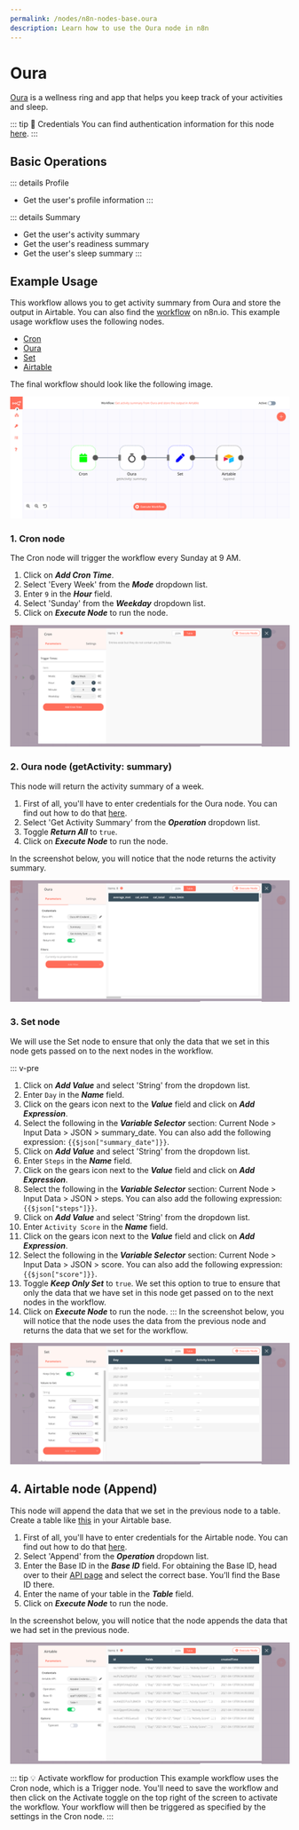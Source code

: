 ```yaml
---
permalink: /nodes/n8n-nodes-base.oura
description: Learn how to use the Oura node in n8n
---
```


# Oura

[Oura](https://www.ouraring.com/) is a wellness ring and app that helps you keep track of your activities and sleep.

::: tip 🔑 Credentials
You can find authentication information for this node [here](../../../credentials/Oura/README.md).
:::

## Basic Operations

::: details Profile
- Get the user's profile information
:::

::: details Summary
- Get the user's activity summary
- Get the user's readiness summary
- Get the user's sleep summary
:::

## Example Usage

This workflow allows you to get activity summary from Oura and store the output in Airtable. You can also find the [workflow](https://n8n.io/workflows/882) on n8n.io. This example usage workflow uses the following nodes.
- [Cron](../../core-nodes/Cron/README.md)
- [Oura]()
- [Set](../../core-nodes/Set/README.md)
- [Airtable](../../nodes/Airtable/README.md)

The final workflow should look like the following image.

![A workflow with the Oura node](./workflow.png)

### 1. Cron node

The Cron node will trigger the workflow every Sunday at 9 AM.

1. Click on ***Add Cron Time***.
2. Select 'Every Week' from the ***Mode*** dropdown list.
3. Enter `9` in the ***Hour*** field.
4. Select 'Sunday' from the ***Weekday*** dropdown list.
5. Click on ***Execute Node*** to run the node.

![Using the Cron node to trigger the workflow once a week](./Cron_node.png)

### 2. Oura node (getActivity: summary)

This node will return the activity summary of a week.

1. First of all, you'll have to enter credentials for the Oura node. You can find out how to do that [here](../../../credentials/Oura/README.md).
2. Select 'Get Activity Summary' from the ***Operation*** dropdown list.
3. Toggle ***Return All*** to `true`.
4. Click on ***Execute Node*** to run the node.

In the screenshot below, you will notice that the node returns the activity summary.

![Using the Oura node to get the activity summary](./Oura_node.png)

### 3. Set node

We will use the Set node to ensure that only the data that we set in this node gets passed on to the next nodes in the workflow.

::: v-pre
1. Click on ***Add Value*** and select 'String' from the dropdown list.
2. Enter `Day` in the ***Name*** field.
3. Click on the gears icon next to the ***Value*** field and click on ***Add Expression***.
4. Select the following in the ***Variable Selector*** section: Current Node > Input Data > JSON > summary_date. You can also add the following expression: `{{$json["summary_date"]}}`.
5. Click on ***Add Value*** and select 'String' from the dropdown list.
6. Enter `Steps` in the ***Name*** field.
7. Click on the gears icon next to the ***Value*** field and click on ***Add Expression***.
8. Select the following in the ***Variable Selector*** section: Current Node > Input Data > JSON > steps. You can also add the following expression: `{{$json["steps"]}}`.
9. Click on ***Add Value*** and select 'String' from the dropdown list.
10. Enter `Activity Score` in the ***Name*** field.
11. Click on the gears icon next to the ***Value*** field and click on ***Add Expression***.
12. Select the following in the ***Variable Selector*** section: Current Node > Input Data > JSON > score. You can also add the following expression: `{{$json["score"]}}`.
13. Toggle ***Keep Only Set*** to `true`. We set this option to true to ensure that only the data that we have set in this node get passed on to the next nodes in the workflow.
14. Click on ***Execute Node*** to run the node.
:::
In the screenshot below, you will notice that the node uses the data from the previous node and returns the data that we set for the workflow.

![Using the Set node to set the data](./Set_node.png)

## 4. Airtable node (Append)

This node will append the data that we set in the previous node to a table. Create a table like [this](https://airtable.com/shrUqFItKPlSpgrht) in your Airtable base.

1. First of all, you'll have to enter credentials for the Airtable node. You can find out how to do that [here](../../../credentials/Airtable/README.md).
2. Select 'Append' from the ***Operation*** dropdown list.
3. Enter the Base ID in the ***Base ID*** field. For obtaining the Base ID, head over to their [API page](https://airtable.com/api) and select the correct base. You’ll find the Base ID there.
4. Enter the name of your table in the ***Table*** field.
5. Click on ***Execute Node*** to run the node.

In the screenshot below, you will notice that the node appends the data that we had set in the previous node.

![Using the Airtable node to insert data into an Airtable table](./Airtable_node.png)

::: tip 💡 Activate workflow for production
This example workflow uses the Cron node, which is a Trigger node. You'll need to save the workflow and then click on the Activate toggle on the top right of the screen to activate the workflow. Your workflow will then be triggered as specified by the settings in the Cron node.
:::
